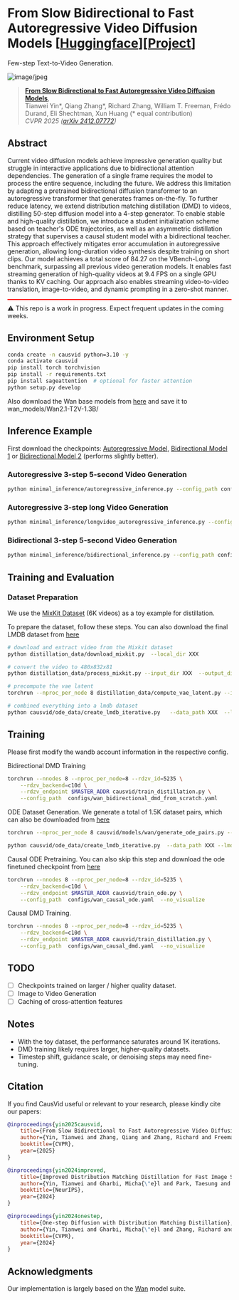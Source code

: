 # From Slow Bidirectional to Fast Autoregressive Video Diffusion Models [[Huggingface](https://huggingface.co/tianweiy/CausVid)][[Project](https://causvid.github.io/)]

Few-step Text-to-Video Generation.

![image/jpeg](docs/teaser.png)

> [**From Slow Bidirectional to Fast Autoregressive Video Diffusion Models**](https://causvid.github.io/),            
> Tianwei Yin*, Qiang Zhang*, Richard Zhang, William T. Freeman, Frédo Durand, Eli Shechtman, Xun Huang (* equal contribution)       
> *CVPR 2025 ([arXiv 2412.07772](https://arxiv.org/abs/2412.07772))*  

## Abstract

Current video diffusion models achieve impressive generation quality but struggle in interactive applications due to bidirectional attention dependencies. The generation of a single frame requires the model to process the entire sequence, including the future. We address this limitation by adapting a pretrained bidirectional diffusion transformer to an autoregressive transformer that generates frames on-the-fly. To further reduce latency, we extend distribution matching distillation (DMD) to videos, distilling 50-step diffusion model into a 4-step generator. To enable stable and high-quality distillation, we introduce a student initialization scheme based on teacher's ODE trajectories, as well as an asymmetric distillation strategy that supervises a causal student model with a bidirectional teacher. This approach effectively mitigates error accumulation in autoregressive generation, allowing long-duration video synthesis despite training on short clips. Our model achieves a total score of 84.27 on the VBench-Long benchmark, surpassing all previous video generation models. It enables fast streaming generation of high-quality videos at 9.4 FPS on a single GPU thanks to KV caching. Our approach also enables streaming video-to-video translation, image-to-video, and dynamic prompting in a zero-shot manner. 

<div style="border-top: 2px solid red; padding-top: 10px; margin-top: 10px; margin-bottom: 10px;">
  ⚠️ This repo is a work in progress. Expect frequent updates in the coming weeks.
</div>


## Environment Setup 

```bash
conda create -n causvid python=3.10 -y
conda activate causvid
pip install torch torchvision
pip install -r requirements.txt
pip install sageattention  # optional for faster attention
python setup.py develop
```

Also download the Wan base models from [here](https://github.com/Wan-Video/Wan2.1) and save it to wan_models/Wan2.1-T2V-1.3B/

## Inference Example 

First download the checkpoints: [Autoregressive Model](https://huggingface.co/tianweiy/CausVid/tree/main/autoregressive_checkpoint), [Bidirectional Model 1](https://huggingface.co/tianweiy/CausVid/tree/main/bidirectional_checkpoint1) or [Bidirectional Model 2](https://huggingface.co/tianweiy/CausVid/tree/main/bidirectional_checkpoint2) (performs slightly better). 

### Autoregressive 3-step 5-second Video Generation  

```bash 
python minimal_inference/autoregressive_inference.py --config_path configs/wan_causal_dmd.yaml --checkpoint_folder XXX  --output_folder XXX   --prompt_file_path XXX 
```

### Autoregressive 3-step long Video Generation

```bash 
python minimal_inference/longvideo_autoregressive_inference.py --config_path configs/wan_causal_dmd.yaml --checkpoint_folder XXX  --output_folder XXX   --prompt_file_path XXX   --num_rollout XXX 
```

### Bidirectional 3-step 5-second Video Generation

```bash 
python minimal_inference/bidirectional_inference.py --config_path configs/wan_bidirectional_dmd_from_scratch.yaml --checkpoint_folder XXX  --output_folder XXX   --prompt_file_path XXX 
```

## Training and Evaluation  

### Dataset Preparation 

We use the [MixKit Dataset](https://huggingface.co/datasets/LanguageBind/Open-Sora-Plan-v1.1.0/tree/main/all_mixkit) (6K videos) as a toy example for distillation. 

To prepare the dataset, follow these steps. You can also download the final LMDB dataset from [here](https://huggingface.co/tianweiy/CausVid/tree/main/mixkit_latents_lmdb)

```bash
# download and extract video from the Mixkit dataset 
python distillation_data/download_mixkit.py  --local_dir XXX 

# convert the video to 480x832x81 
python distillation_data/process_mixkit.py --input_dir XXX  --output_dir XXX --width 832   --height 480  --fps 16 

# precompute the vae latent 
torchrun --nproc_per_node 8 distillation_data/compute_vae_latent.py --input_video_folder XXX  --output_latent_folder XXX   --info_path sample_dataset/video_mixkit_6484_caption.json

# combined everything into a lmdb dataset 
python causvid/ode_data/create_lmdb_iterative.py   --data_path XXX  --lmdb_path XXX
```

## Training 

Please first modify the wandb account information in the respective config.  

Bidirectional DMD Training

```bash
torchrun --nnodes 8 --nproc_per_node=8 --rdzv_id=5235 \
    --rdzv_backend=c10d \
    --rdzv_endpoint $MASTER_ADDR causvid/train_distillation.py \
    --config_path  configs/wan_bidirectional_dmd_from_scratch.yaml 
```

ODE Dataset Generation. We generate a total of 1.5K dataset pairs, which can also be downloaded from [here](https://huggingface.co/tianweiy/CausVid/tree/main/mixkit_ode_lmdb) 

```bash
torchrun --nproc_per_node 8 causvid/models/wan/generate_ode_pairs.py --output_folder  XXX --caption_path sample_dataset/mixkit_prompts.txt

python causvid/ode_data/create_lmdb_iterative.py  --data_path XXX --lmdb_path XXX 
```

Causal ODE Pretraining. You can also skip this step and download the ode finetuned checkpoint from [here](https://huggingface.co/tianweiy/CausVid/tree/main/wan_causal_ode_checkpoint_model_003000) 

```bash
torchrun --nnodes 8 --nproc_per_node=8 --rdzv_id=5235 \
    --rdzv_backend=c10d \
    --rdzv_endpoint $MASTER_ADDR causvid/train_ode.py \
    --config_path  configs/wan_causal_ode.yaml  --no_visualize
```

Causal DMD Training.   

```bash
torchrun --nnodes 8 --nproc_per_node=8 --rdzv_id=5235 \
    --rdzv_backend=c10d \
    --rdzv_endpoint $MASTER_ADDR causvid/train_distillation.py \
    --config_path  configs/wan_causal_dmd.yaml  --no_visualize
```

## TODO 
- [ ] Checkpoints trained on larger / higher quality dataset.    
- [ ] Image to Video Generation
- [ ] Caching of cross-attention features

## Notes

- With the toy dataset, the performance saturates around 1K iterations.
- DMD training likely requires larger, higher-quality datasets.
- Timestep shift, guidance scale, or denoising steps may need fine-tuning.

## Citation 

If you find CausVid useful or relevant to your research, please kindly cite our papers:

```bib
@inproceedings{yin2025causvid,
    title={From Slow Bidirectional to Fast Autoregressive Video Diffusion Models},
    author={Yin, Tianwei and Zhang, Qiang and Zhang, Richard and Freeman, William T and Durand, Fredo and Shechtman, Eli and Huang, Xun},
    booktitle={CVPR},
    year={2025}
}

@inproceedings{yin2024improved,
    title={Improved Distribution Matching Distillation for Fast Image Synthesis},
    author={Yin, Tianwei and Gharbi, Micha{\"e}l and Park, Taesung and Zhang, Richard and Shechtman, Eli and Durand, Fredo and Freeman, William T},
    booktitle={NeurIPS},
    year={2024}
}

@inproceedings{yin2024onestep,
    title={One-step Diffusion with Distribution Matching Distillation},
    author={Yin, Tianwei and Gharbi, Micha{\"e}l and Zhang, Richard and Shechtman, Eli and Durand, Fr{\'e}do and Freeman, William T and Park, Taesung},
    booktitle={CVPR},
    year={2024}
}
```

## Acknowledgments

Our implementation is largely based on the [Wan](https://github.com/Wan-Video/Wan2.1) model suite.

